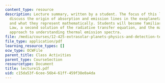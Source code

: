 ```yaml
---
content_type: resource
description: Lecture summary, written by a student. The focus of this lecture is to
  discuss the origin of absorption and emission lines in the exoplanetary spectra
  and what they represent mathematically. Students will become familiar with Kirchhoff?s
  Law, a second solution of the radiative transfer equation, and the mathematical
  approach to understanding thermal emission spectra.
file: /media/courses/12-425-extrasolar-planets-physics-and-detection-techniques-fall-2007/c15da53f6cee56b461ff459f38e0a4da_lecture15.pdf
file_type: application/pdf
learning_resource_types: []
ocw_type: OCWFile
parent_title: Class Activities
parent_type: CourseSection
resourcetype: Document
title: lecture15.pdf
uid: c15da53f-6cee-56b4-61ff-459f38e0a4da
---
```

